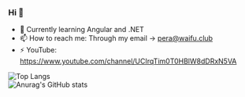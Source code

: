 ### Hi 👋

- 🌱 Currently learning Angular and .NET
- 📫 How to reach me: Through my email -> pera@waifu.club
- ⚡ YouTube: https://www.youtube.com/channel/UCIrqTim0T0HBlW8dDRxN5VA

![Top Langs](https://github-readme-stats.vercel.app/api/top-langs/?username=nbapera&theme=dracula)                    
![Anurag's GitHub stats](https://github-readme-stats.vercel.app/api?username=nbapera&show_icons=true&theme=dracula)
